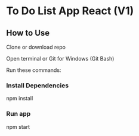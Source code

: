 # To Do List App React (V1)

## How to Use

Clone or download repo

Open terminal or Git for Windows (Git Bash)

Run these commands:

### Install Dependencies

npm install

### Run app


npm start

